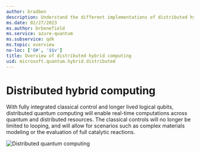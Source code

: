 ```yaml
---
author: bradben
description: Understand the different implementations of distributed hybrid quantum computing.
ms.date: 02/27/2023
ms.author: brbenefield
ms.service: azure-quantum
ms.subservice: qdk
ms.topic: overview
no-loc: ['Q#', '$$v']
title: Overview of distributed hybrid computing
uid: microsoft.quantum.hybrid.distributed
---
```


# Distributed hybrid computing

With fully integrated classical control and longer lived logical qubits, distributed quantum computing will enable real-time computations across quantum and distributed resources. The classical controls will no longer be limited to looping, and will allow for scenarios such as complex materials modeling or the evaluation of full catalytic reactions.

![Distributed quantum computing](~/media/hybrid/distributed.png)


